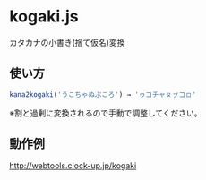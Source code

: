 # kogaki.js
カタカナの小書き(捨て仮名)変換

## 使い方
```js
kana2kogaki('うこちゃぬぷころ') → 'ゥコチャㇴㇷ゚コㇿ'
```
※割と過剰に変換されるので手動で調整してください。

## 動作例
http://webtools.clock-up.jp/kogaki
